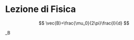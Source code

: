 # Lezione di Fisica

$$
\vec{B}=\frac{\mu_0}{2\pi}\frac{I}{d}
$$

_B
<!--stackedit_data:
eyJoaXN0b3J5IjpbLTgzOTgzNDRdfQ==
-->